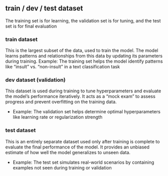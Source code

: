 ## train / dev / test dataset
The training set is for learning, the validation set is for tuning, and the test set is for final evaluation

### train dataset
This is the largest subset of the data, used to train the model. The model learns patterns and relationships from this data by updating its parameters during training.
Example: The training set helps the model identify patterns like “insult” vs. “non-insult” in a text classification task


### dev dataset (validation)
This dataset is used during training to tune hyperparameters and evaluate the model’s performance iteratively. It acts as a “mock exam” to assess progress and prevent overfitting on the training data.
- Example: The validation set helps determine optimal hyperparameters like learning rate or regularization strength
### test dataset
This is an entirely separate dataset used only after training is complete to evaluate the final performance of the model. It provides an unbiased estimate of how well the model generalizes to unseen data.
- Example: The test set simulates real-world scenarios by containing examples not seen during training or validation